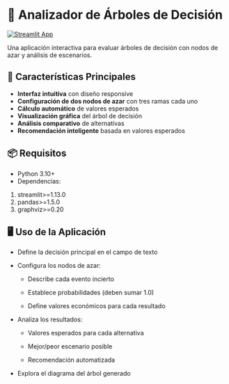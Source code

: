 # 🌳 Analizador de Árboles de Decisión

[![Streamlit App](https://static.streamlit.io/badges/streamlit_badge_black_white.svg)](https://share.streamlit.io/tu-usuario/tu-repositorio/app.py)

Una aplicación interactiva para evaluar árboles de decisión con nodos de azar y análisis de escenarios.

## 🚀 Características Principales

- **Interfaz intuitiva** con diseño responsive
- **Configuración de dos nodos de azar** con tres ramas cada uno
- **Cálculo automático** de valores esperados
- **Visualización gráfica** del árbol de decisión
- **Análisis comparativo** de alternativas
- **Recomendación inteligente** basada en valores esperados

## 📦 Requisitos

- Python 3.10+
- Dependencias:
1. streamlit>=1.13.0
2. pandas>=1.5.0
3. graphviz>=0.20

## 🖥️ Uso de la Aplicación
- Define la decisión principal en el campo de texto

- Configura los nodos de azar:

   - Describe cada evento incierto

   - Establece probabilidades (deben sumar 1.0)

   - Define valores económicos para cada resultado

- Analiza los resultados:

   - Valores esperados para cada alternativa

   - Mejor/peor escenario posible

   - Recomendación automatizada

- Explora el diagrama del árbol generado